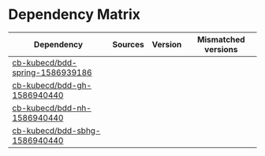 # Dependency Matrix

Dependency | Sources | Version | Mismatched versions
---------- | ------- | ------- | -------------------
[cb-kubecd/bdd-spring-1586939186](https://github.com/cb-kubecd/bdd-spring-1586939186.git) |  | []() | 
[cb-kubecd/bdd-gh-1586940440](https://github.com/cb-kubecd/bdd-gh-1586940440.git) |  | []() | 
[cb-kubecd/bdd-nh-1586940440](https://github.com/cb-kubecd/bdd-nh-1586940440.git) |  | []() | 
[cb-kubecd/bdd-sbhg-1586940440](https://github.com/cb-kubecd/bdd-sbhg-1586940440.git) |  | []() | 
